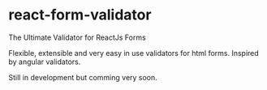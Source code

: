# react-form-validator
The Ultimate Validator for ReactJs Forms

Flexible, extensible and very easy in use validators for html forms. Inspired by angular validators.

Still in development but comming very soon.
